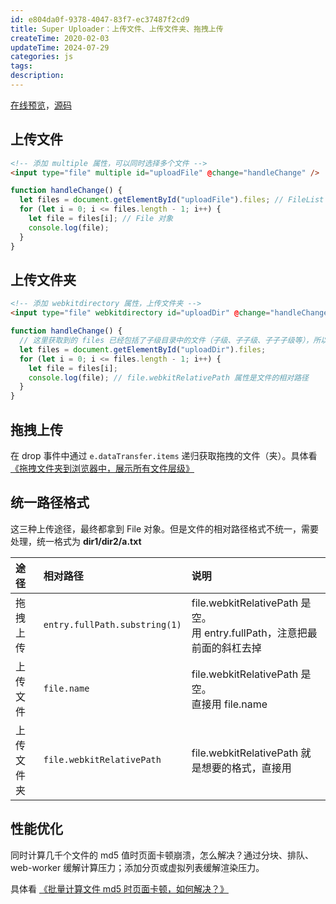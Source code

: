 ```yaml
---
id: e804da0f-9378-4047-83f7-ec37487f2cd9
title: Super Uploader：上传文件、上传文件夹、拖拽上传
createTime: 2020-02-03
updateTime: 2024-07-29
categories: js
tags:
description:
---
```


[在线预览](https://liuzx-emily.github.io/playground/#/super-uploader)，[源码](https://github.com/liuzx-emily/playground/tree/main/src/views/super-uploader)

## 上传文件

```html
<!-- 添加 multiple 属性，可以同时选择多个文件 -->
<input type="file" multiple id="uploadFile" @change="handleChange" />
```

```js
function handleChange() {
  let files = document.getElementById("uploadFile").files; // FileList 伪数组对象
  for (let i = 0; i <= files.length - 1; i++) {
    let file = files[i]; // File 对象
    console.log(file);
  }
}
```

## 上传文件夹

```html
<!-- 添加 webkitdirectory 属性，上传文件夹 -->
<input type="file" webkitdirectory id="uploadDir" @change="handleChange" />
```

```js
function handleChange() {
  // 这里获取到的 files 已经包括了子级目录中的文件（子级、子子级、子子子级等），所以不需要自己递归获取。
  let files = document.getElementById("uploadDir").files;
  for (let i = 0; i <= files.length - 1; i++) {
    let file = files[i];
    console.log(file); // file.webkitRelativePath 属性是文件的相对路径
  }
}
```

## 拖拽上传

在 drop 事件中通过 `e.dataTransfer.items` 递归获取拖拽的文件（夹）。具体看[《拖拽文件夹到浏览器中，展示所有文件层级》](post:630091a6-0906-4fd2-9053-4b0f2c839794)

## 统一路径格式

这三种上传途径，最终都拿到 File 对象。但是文件的相对路径格式不统一，需要处理，统一格式为 **dir1/dir2/a.txt**

| 途径       | 相对路径                      | 说明                                                                        |
| :--------- | :---------------------------- | :-------------------------------------------------------------------------- |
| 拖拽上传   | `entry.fullPath.substring(1)` | file.webkitRelativePath 是空。<br>用 entry.fullPath，注意把最前面的斜杠去掉 |
| 上传文件   | `file.name`                   | file.webkitRelativePath 是空。<br>直接用 file.name                          |
| 上传文件夹 | `file.webkitRelativePath`     | file.webkitRelativePath 就是想要的格式，直接用                              |

## 性能优化

同时计算几千个文件的 md5 值时页面卡顿崩溃，怎么解决？通过分块、排队、web-worker 缓解计算压力；添加分页或虚拟列表缓解渲染压力。

具体看 [《批量计算文件 md5 时页面卡顿，如何解决？》](post:023a76e9-c7e0-4f47-87e5-bfad786be472)
